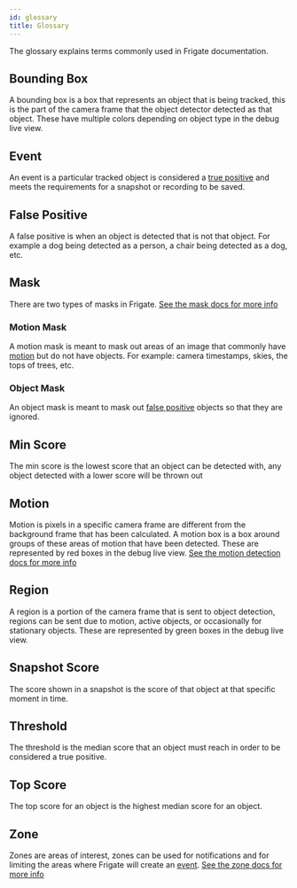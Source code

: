 ```yaml
---
id: glossary
title: Glossary
---
```


The glossary explains terms commonly used in Frigate documentation.

## Bounding Box

A bounding box is a box that represents an object that is being tracked, this is the part of the camera frame that the object detector detected as that object. These have multiple colors depending on object type in the debug live view.

## Event

An event is a particular tracked object is considered a [true positive](#threshold) and meets the requirements for a snapshot or recording to be saved.

## False Positive

A false positive is when an object is detected that is not that object. For example a dog being detected as a person, a chair being detected as a dog, etc.

## Mask

There are two types of masks in Frigate. [See the mask docs for more info](/configuration/masks)

### Motion Mask

A motion mask is meant to mask out areas of an image that commonly have [motion](#motion) but do not have objects. For example: camera timestamps, skies, the tops of trees, etc.

### Object Mask

An object mask is meant to mask out [false positive](#false_positive) objects so that they are ignored.

## Min Score

The min score is the lowest score that an object can be detected with, any object detected with a lower score will be thrown out

## Motion

Motion is pixels in a specific camera frame are different from the background frame that has been calculated. A motion box is a box around groups of these areas of motion that have been detected. These are represented by red boxes in the debug live view. [See the motion detection docs for more info](/configuration/motion_detection)

## Region

A region is a portion of the camera frame that is sent to object detection, regions can be sent due to motion, active objects, or occasionally for stationary objects. These are represented by green boxes in the debug live view.

## Snapshot Score

The score shown in a snapshot is the score of that object at that specific moment in time.

## Threshold

The threshold is the median score that an object must reach in order to be considered a true positive.

## Top Score

The top score for an object is the highest median score for an object.

## Zone

Zones are areas of interest, zones can be used for notifications and for limiting the areas where Frigate will create an [event](#event). [See the zone docs for more info](/configuration/zones)
